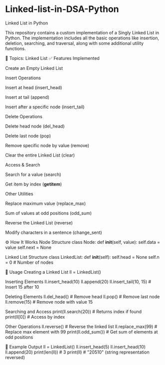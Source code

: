 # Linked-list-in-DSA-Python
Linked List in Python

This repository contains a custom implementation of a Singly Linked List in Python.
The implementation includes all the basic operations like insertion, deletion, searching, and traversal, along with some additional utility functions.

📌 Topics: Linked List
✅ Features Implemented

Create an Empty Linked List

Insert Operations

Insert at head (insert_head)

Insert at tail (append)

Insert after a specific node (insert_tail)

Delete Operations

Delete head node (del_head)

Delete last node (pop)

Remove specific node by value (remove)

Clear the entire Linked List (clear)

Access & Search

Search for a value (search)

Get item by index (__getitem__)

Other Utilities

Replace maximum value (replace_max)

Sum of values at odd positions (odd_sum)

Reverse the Linked List (reverse)

Modify characters in a sentence (change_sent)

⚙️ How It Works
Node Structure
class Node:
    def __init__(self, value):
        self.data = value
        self.next = None

Linked List Structure
class LinkedList:
    def __init__(self):
        self.head = None
        self.n = 0  # Number of nodes

🚀 Usage
Creating a Linked List
ll = LinkedList()

Inserting Elements
ll.insert_head(10)
ll.append(20)
ll.insert_tail(10, 15)  # Insert 15 after 10

Deleting Elements
ll.del_head()   # Remove head
ll.pop()        # Remove last node
ll.remove(15)   # Remove node with value 15

Searching and Access
print(ll.search(20))  # Returns index if found
print(ll[0])          # Access by index

Other Operations
ll.reverse()           # Reverse the linked list
ll.replace_max(99)     # Replace max element with 99
print(ll.odd_sum())    # Get sum of elements at odd positions

🧾 Example Output
ll = LinkedList()
ll.insert_head(5)
ll.insert_head(10)
ll.append(20)
print(len(ll))  # 3
print(ll)       # "20510" (string representation reversed)
